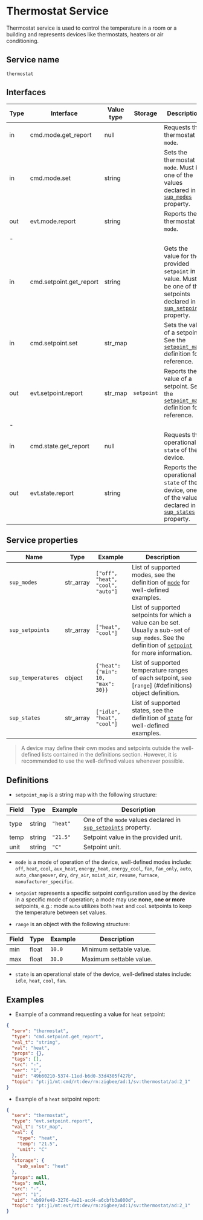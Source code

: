 # Thermostat Service

Thermostat service is used to control the temperature in a room or a building and represents devices like thermostats, heaters or air conditioning.

## Service name

`thermostat`

## Interfaces

| Type | Interface               | Value type | Storage    | Description                                                                                                                                    |
|------|-------------------------|------------|------------|------------------------------------------------------------------------------------------------------------------------------------------------|
| in   | cmd.mode.get_report     | null       |            | Requests the thermostat `mode`.                                                                                                                |
| in   | cmd.mode.set            | string     |            | Sets the thermostat `mode`. Must be one of the values declared in [`sup_modes`](#service-properties) property.                                 |
| out  | evt.mode.report         | string     |            | Reports the thermostat `mode`.                                                                                                                 |
| -    |                         |            |            |                                                                                                                                                |
| in   | cmd.setpoint.get_report | string     |            | Gets the value for the provided `setpoint` in value. Must be one of the setpoints declared in [`sup_setpoints`](#service-properties) property. |
| in   | cmd.setpoint.set        | str_map    |            | Sets the value of a setpoint. See the [`setpoint_map`](#definitions) definition for reference.                                                 |
| out  | evt.setpoint.report     | str_map    | `setpoint` | Reports the value of a setpoint. See the [`setpoint_map`](#definitions) definition for reference.                                              |
| -    |                         |            |            |                                                                                                                                                |
| in   | cmd.state.get_report    | null       |            | Requests the operational `state` of the device.                                                                                                |
| out  | evt.state.report        | string     |            | Reports the operational `state` of the device, one of the values declared in [`sup_states`](#service-properties) property.                     |

## Service properties

| Name            | Type      | Example                           | Description                                                                                                                                                        |
|-------------------|-----------|--------------------------------------------|--------------------------------------------------------------------------------------------------------------------------------------------------------------------|
| `sup_modes`       | str_array | `["off", "heat", "cool", "auto"]`          | List of supported modes, see the definition of [`mode`](#definitions) for well-defined examples.                                                                   |
| `sup_setpoints`   | str_array | `["heat", "cool"]`                         | List of supported setpoints for which a value can be set. Usually a sub-set of `sup_modes`. See the definition of [`setpoint`](#definitions) for more information. |
| `sup_temperatures`| object    | `{"heat": {"min": 10, "max": 30}}`         | List of supported temperature ranges of each setpoint, see [`range`] (#definitions) object definition. 
| `sup_states`      | str_array | `["idle", "heat", "cool"]`                 | List of supported states, see the definition of [`state`](#definitions) for well-defined examples.                                                                 |

> A device may define their own modes and setpoints outside the well-defined lists contained in the definitions section.
> However, it is recommended to use the well-defined values whenever possible.

## Definitions

* `setpoint_map` is a string map with the following structure:

| Field | Type   | Example  | Description                                                                           |
|-------|--------|----------|---------------------------------------------------------------------------------------|
| type  | string | `"heat"` | One of the `mode` values declared in [`sup_setpoints`](#service-properties) property. |
| temp  | string | `"21.5"` | Setpoint value in the provided unit.                                                  |
| unit  | string | `"C"`    | Setpoint unit.                                                                        |

* `mode` is a mode of operation of the device, well-defined modes include: `off`, `heat`, `cool`, `aux_heat`, `energy_heat`, `energy_cool`, `fan`, `fan_only`, `auto`,
  `auto_changeover`, `dry`, `dry_air`, `moist_air`, `resume`, `furnace`, `manufacturer_specific`.

* `setpoint` represents a specific setpoint configuration used by the device in a specific mode of operation; a mode may use **none, one or more** setpoints, e.g.: 
  mode `auto` utilizes both `heat` and `cool` setpoints to keep the temperature between set values.

* `range` is an object with the following structure:

| Field | Type  | Example | Description             |
|-------|-------|---------|-------------------------|
| min   | float | `10.0`  | Minimum settable value. |
| max   | float | `30.0`  | Maximum settable value. | 

* `state` is an operational state of the device, well-defined states include: `idle`, `heat`, `cool`, `fan`.

## Examples

* Example of a command requesting a value for `heat` setpoint:

```json
{
  "serv": "thermostat",
  "type": "cmd.setpoint.get_report",
  "val_t": "string",
  "val": "heat",
  "props": {},
  "tags": [],
  "src": "-",
  "ver": "1",
  "uid": "49b60210-5374-11ed-b6d0-33d4305f427b",
  "topic": "pt:j1/mt:cmd/rt:dev/rn:zigbee/ad:1/sv:thermostat/ad:2_1"
}
```

* Example of a `heat` setpoint report:

```json
{
  "serv": "thermostat",
  "type": "evt.setpoint.report",
  "val_t": "str_map",
  "val": {
    "type": "heat",
    "temp": "21.5",
    "unit": "C"
  },
  "storage": {
    "sub_value": "heat"
  },
  "props": null,
  "tags": null,
  "src": "-",
  "ver": "1",
  "uid": "eb99fe48-3276-4a21-acd4-a6cbfb3a800d",
  "topic": "pt:j1/mt:evt/rt:dev/rn:zigbee/ad:1/sv:thermostat/ad:2_1"
}
```